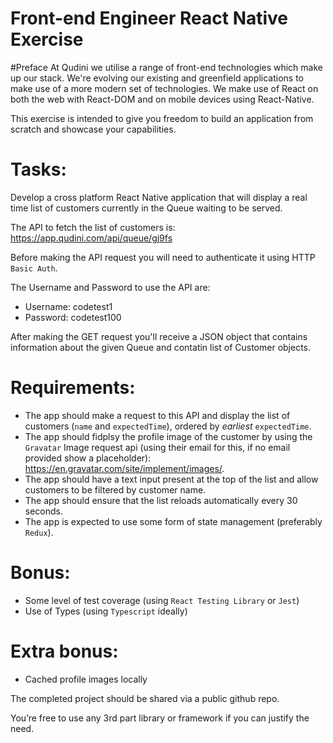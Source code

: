 # Front-end Engineer React Native Exercise

#Preface
At Qudini we utilise a range of front-end technologies which make up our stack. We're evolving our existing and greenfield applications to make use of a more modern set of technologies. We make use of React on both the web with React-DOM and on mobile devices using React-Native.

This exercise is intended to give you freedom to build an application from scratch and showcase your capabilities.
 
# Tasks: 
Develop a cross platform React Native application that will display a real time list of customers currently in the Queue waiting to be served.

The API to fetch the list of customers is: https://app.qudini.com/api/queue/gj9fs

Before making the API request you will need to authenticate it using HTTP `Basic Auth`. 

The Username and Password to use the API are: 
- Username: codetest1
- Password: codetest100

After making the GET request you'll receive a JSON object that contains information about the given Queue and contatin list of Customer objects.

# Requirements:
-  The app should make a request to this API and display the list of customers (`name` and `expectedTime`), ordered by _earliest_ `expectedTime`.
-  The app should fidplsy the profile image of the customer by using the `Gravatar` Image request api (using their email for this, if no email provided show a placeholder): https://en.gravatar.com/site/implement/images/.
-  The app should have a text input present at the top of the list and allow customers to be filtered by customer name.
-  The app should ensure that the list reloads automatically every 30 seconds. 
-  The app is expected to use some form of state management (preferably `Redux`).

# Bonus:
- Some level of test coverage (using `React Testing Library` or `Jest`)
- Use of Types (using `Typescript` ideally)

# Extra bonus:
- Cached profile images locally


The completed project should be shared via a public github repo.

You’re free to use any 3rd part library or framework if you can justify the need.
